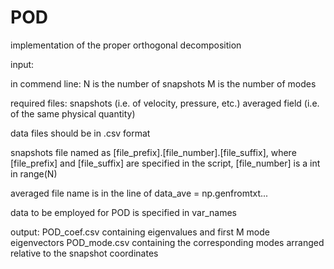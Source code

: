 # POD
implementation of the proper orthogonal decomposition

input:

in commend line:
N   is the number of snapshots
M   is the number of modes

required files:
snapshots (i.e. of velocity, pressure, etc.)
averaged field (i.e. of the same physical quantity)

data files should be in .csv format

snapshots file named as [file\_prefix].[file\_number].[file\_suffix],
where [file\_prefix] and [file\_suffix] are specified in the script, [file\_number] is a int in range(N)

averaged file name is in the line of data\_ave = np.genfromtxt...

data to be employed for POD is specified in var\_names

output:
    POD_coef.csv    containing eigenvalues and first M mode eigenvectors
    POD_mode.csv    containing the corresponding modes arranged relative to the snapshot coordinates
